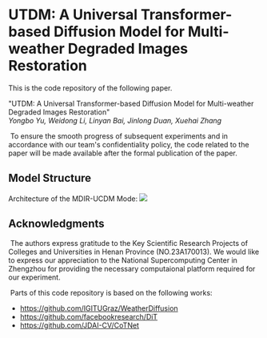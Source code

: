 # UTDM: A Universal Transformer-based  Diffusion Model for Multi-weather Degraded Images Restoration

This is the code repository of the following paper.

"UTDM: A Universal Transformer-based  Diffusion Model for Multi-weather Degraded Images Restoration"\
<em>Yongbo Yu, Weidong Li, Linyan Bai, Jinlong Duan, Xuehai Zhang</em>

​	To ensure the smooth progress of subsequent experiments and in  accordance with our team's confidentiality policy, the code related to  the paper will be made available after the formal publication of the paper.

## Model Structure

Architecture of the MDIR-UCDM Mode:
<img src="imgs/fig1.jpg">

## Acknowledgments

​	The authors express gratitude to the Key Scientific Research Projects of Colleges and Universities in Henan Province (NO.23A170013). We would like to express our appreciation to the National Supercomputing Center in Zhengzhou for providing the necessary computaional platform required for our experiment.

​	Parts of this code repository is based on the following works:
* https://github.com/IGITUGraz/WeatherDiffusion
* https://github.com/facebookresearch/DiT
* https://github.com/JDAI-CV/CoTNet

